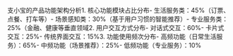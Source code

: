 支小宝的产品功能架构分析1. 核心功能模块占比分布- 生活服务类：45%（订票、点餐、打车等）- 场景感知类：30%（基于用户习惯的智能推荐）- 专业服务类：25%（金融、健康等垂直领域2. 用户交互方式分布- 对话式交互：60%- 卡片式交互：25%- 传统界面交互：15%3. 功能使用频次分布- 高频功能（日常生活服务）：65%- 中频功能（场景推荐）：25%- 低频功能（专业服务）：10%
